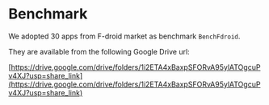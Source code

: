 # Benchmark

We adopted 30 apps from F-droid market as benchmark `BenchFdroid`.

They are available from the following Google Drive url:

[https://drive.google.com/drive/folders/1i2ETA4xBaxpSFORvA95ylATOgcuPv4XJ?usp=share_link](https://drive.google.com/drive/folders/1i2ETA4xBaxpSFORvA95ylATOgcuPv4XJ?usp=share_link)

